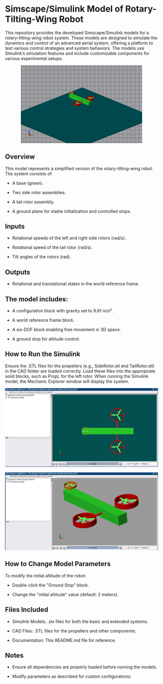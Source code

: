 # Simscape/Simulink Model of Rotary-Tilting-Wing Robot

This repository provides the developed Simscape/Simulink models for a rotary-tilting-wing robot system. These models are designed to simulate the dynamics and control of an advanced aerial system, offering a platform to test various control strategies and system behaviors. The models use Simulink’s simulation features and include customizable components for various experimental setups.

<p align="center">
  <img src="physical_model_experiment.gif" alt="Demo Video" width="400"/>
</p>

## Overview

This model represents a simplified version of the rotary-tilting-wing robot. The system consists of:

- A base (green).

- Two side rotor assemblies.

- A tail rotor assembly.

- A ground plane for stable initialization and controlled stops.

## Inputs

- Rotational speeds of the left and right side rotors (rad/s).

- Rotational speed of the tail rotor (rad/s).

- Tilt angles of the rotors (rad).

## Outputs

- Rotational and translational states in the world reference frame.

## The model includes:

- A configuration block with gravity set to 9.81 m/s².

- A world reference frame block.

- A six-DOF block enabling free movement in 3D space.

- A ground stop for altitude control.

## How to Run the Simulink

Ensure the .STL files for the propellers (e.g., SideRotor.stl and TailRotor.stl) in the CAD folder are loaded correctly. Load these files into the appropriate solid blocks, such as PropL for the left rotor. When running the Simulink model, the Mechanic Explorer window will display the system.

<p align="center">
  <img src="figures/picture_1.png" alt="pic1" width="700"/>
</p>

<p align="center">
  <img src="figures/picture_2.png" alt="pic2" width="700"/>
</p>

## How to Change Model Parameters

To modify the initial altitude of the robot:

- Double-click the "Ground Stop" block.

- Change the "initial altitude" value (default: 2 meters).

## Files Included

- Simulink Models: .slx files for both the basic and extended systems.

- CAD Files: .STL files for the propellers and other components.

- Documentation: This README.md file for reference.

## Notes

- Ensure all dependencies are properly loaded before running the models.

- Modify parameters as described for custom configurations.
